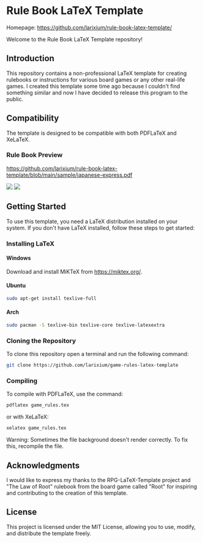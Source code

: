 # Rule Book LaTeX Template

Homepage: <https://github.com/larixium/rule-book-latex-template/>

Welcome to the Rule Book LaTeX Template repository!

## Introduction

This repository contains a non-professional LaTeX template for creating rulebooks or instructions for various board games or any other real-life games. I created this template some time ago because I couldn't find something similar and now I have decided to release this program to the public.

## Compatibility

The template is designed to be compatible with both PDFLaTeX and XeLaTeX.

### Rule Book Preview

https://github.com/larixium/rule-book-latex-template/blob/main/sample/japanese-express.pdf

![](https://github.com/larixium/rule-book-latex-template/blob/main/sample/japanese-express1.png)
![](https://github.com/larixium/rule-book-latex-template/blob/main/sample/japanese-express2.png)

## Getting Started

To use this template, you need a LaTeX distribution installed on your system. If you don't have LaTeX installed, follow these steps to get started:

### Installing LaTeX

#### Windows

Download and install MiKTeX from https://miktex.org/.

#### Ubuntu

```sh
sudo apt-get install texlive-full
```
#### Arch
```sh
sudo pacman -S texlive-bin texlive-core texlive-latexextra
```

### Cloning the Repository

To clone this repository open a terminal and run the following command:

```sh
git clone https://github.com/larixium/game-rules-latex-template
```
### Compiling

To compile with PDFLaTeX, use the command:

```sh
pdflatex game_rules.tex
```

or with XeLaTeX:

```sh
xelatex game_rules.tex
```

Warning: Sometimes the file background doesn't render correctly. To fix this, recompile the file.

## Acknowledgments
I would like to express my thanks to the RPG-LaTeX-Template project and "The Law of Root" rulebook from the board game called "Root" for inspiring and contributing to the creation of this template.

## License
This project is licensed under the MIT License, allowing you to use, modify, and distribute the template freely.
